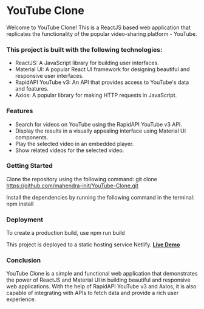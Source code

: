 # **YouTube Clone**
Welcome to YouTube Clone! This is a ReactJS based web application that replicates the functionality of the popular video-sharing platform - YouTube. 

### **This project is built with the following technologies:**
- ReactJS: A JavaScript library for building user interfaces.
- Material UI: A popular React UI framework for designing beautiful and responsive user interfaces.
- RapidAPI YouTube v3: An API that provides access to YouTube's data and features.
- Axios: A popular library for making HTTP requests in JavaScript.

### **Features**
- Search for videos on YouTube using the RapidAPI YouTube v3 API.
- Display the results in a visually appealing interface using Material UI components.
- Play the selected video in an embedded player.
- Show related videos for the selected video.

### **Getting Started**

Clone the repository using the following command:
git clone https://github.com/mahendra-init/YouTube-Clone.git

Install the dependencies by running the following command in the terminal:
npm install

### **Deployment**
To create a production build, use npm run build

This project is deployed to a static hosting service Netlify.
**[Live Demo](/)**

### **Conclusion**
YouTube Clone is a simple and functional web application that demonstrates the power of ReactJS and Material UI in building beautiful and responsive web applications. With the help of RapidAPI YouTube v3 and Axios, it is also capable of integrating with APIs to fetch data and provide a rich user experience.